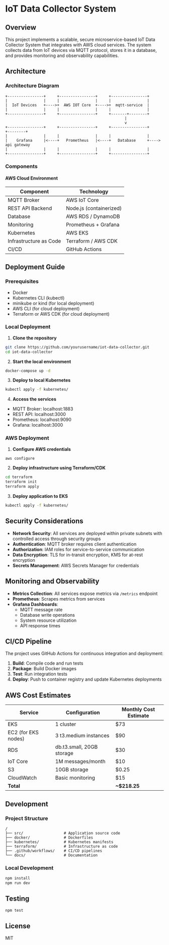 # IoT Data Collector System

## Overview

This project implements a scalable, secure microservice-based IoT Data Collector System that integrates with AWS cloud services. The system collects data from IoT devices via MQTT protocol, stores it in a database, and provides monitoring and observability capabilities.

## Architecture

### Architecture Diagram

```
+----------------+     +----------------+     +----------------+
|                |     |                |     |                |
|  IoT Devices   +---->+  AWS IOT Core  +---->+  mqtt-service  |
|                |     |                |     |                |
+----------------+     +----------------+     +-------+--------+
                                                     |
                                                     v
+----------------+     +----------------+     +----------------+      +--------+
|                |     |                |     |                |
|    Grafana     |<----+   Prometheus   |<----+   Database     +---->  api gateway
|                |     |                |     |                |
+----------------+     +----------------+     +----------------+
```

### Components

#### AWS Cloud Environment

| Component | Technology |
|-----------|------------|
| MQTT Broker | AWS IoT Core |
| REST API Backend | Node.js (containerized) |
| Database | AWS RDS / DynamoDB |
| Monitoring | Prometheus + Grafana |
| Kubernetes | AWS EKS |
| Infrastructure as Code | Terraform / AWS CDK |
| CI/CD | GitHub Actions |

## Deployment Guide

### Prerequisites

- Docker
- Kubernetes CLI (kubectl)
- minikube or kind (for local deployment)
- AWS CLI (for cloud deployment)
- Terraform or AWS CDK (for cloud deployment)

### Local Deployment

1. **Clone the repository**

```bash
git clone https://github.com/yourusername/iot-data-collector.git
cd iot-data-collector
```

2. **Start the local environment**

```bash
docker-compose up -d
```

3. **Deploy to local Kubernetes**

```bash
kubectl apply -f kubernetes/
```

4. **Access the services**

- MQTT Broker: localhost:1883
- REST API: localhost:3000
- Prometheus: localhost:9090
- Grafana: localhost:3000

### AWS Deployment

1. **Configure AWS credentials**

```bash
aws configure
```

2. **Deploy infrastructure using Terraform/CDK**

```bash
cd terraform
terraform init
terraform apply
```

3. **Deploy application to EKS**

```bash
kubectl apply -f kubernetes/
```

## Security Considerations

- **Network Security**: All services are deployed within private subnets with controlled access through security groups
- **Authentication**: MQTT broker requires client authentication
- **Authorization**: IAM roles for service-to-service communication
- **Data Encryption**: TLS for in-transit encryption, KMS for at-rest encryption
- **Secrets Management**: AWS Secrets Manager for credentials

## Monitoring and Observability

- **Metrics Collection**: All services expose metrics via `/metrics` endpoint
- **Prometheus**: Scrapes metrics from services
- **Grafana Dashboards**:
  - MQTT message rate
  - Database write operations
  - System resource utilization
  - API response times

## CI/CD Pipeline

The project uses GitHub Actions for continuous integration and deployment:

1. **Build**: Compile code and run tests
2. **Package**: Build Docker images
3. **Test**: Run integration tests
4. **Deploy**: Push to container registry and update Kubernetes deployments

## AWS Cost Estimates

| Service | Configuration | Monthly Cost Estimate |
|---------|---------------|------------------------|
| EKS | 1 cluster | $73 |
| EC2 (for EKS nodes) | 3 t3.medium instances | $90 |
| RDS | db.t3.small, 20GB storage | $30 |
| IoT Core | 1M messages/month | $10 |
| S3 | 10GB storage | $0.25 |
| CloudWatch | Basic monitoring | $15 |
| **Total** | | **~$218.25** |

## Development

### Project Structure

```
/
├── src/                  # Application source code
├── docker/               # Dockerfiles
├── kubernetes/           # Kubernetes manifests
├── terraform/            # Infrastructure as code
├── .github/workflows/    # CI/CD pipelines
└── docs/                 # Documentation
```

### Local Development

```bash
npm install
npm run dev
```

## Testing

```bash
npm test
```

## License

MIT